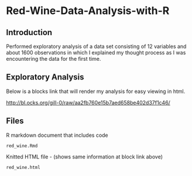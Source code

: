 # Red-Wine-Data-Analysis-with-R

## Introduction

Performed exploratory analysis of a data set consisting of 12 variables and about 1600 observations in which I explained my thought process as I was encountering the data for the first time. 

## Exploratory Analysis
Below is a blocks link that will render my analysis for easy viewing in html.

http://bl.ocks.org/gill-0/raw/aa2fb760e15b7aed658be402d37f1c46/


## Files

R markdown document that includes code
```{r setup}
red_wine.Rmd
```
Knitted HTML file - (shows same information at block link above)

```{r setup}
red_wine.html
```


